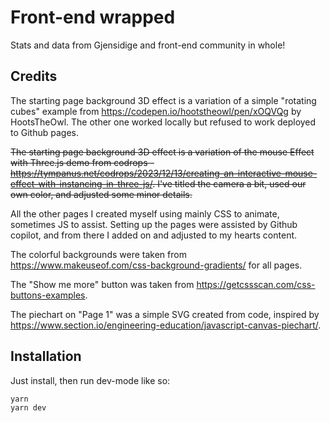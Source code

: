 # Front-end wrapped

Stats and data from Gjensidige and front-end community in whole!

## Credits

The starting page background 3D effect is a variation of a simple "rotating cubes" example from https://codepen.io/hootstheowl/pen/xOQVQg by HootsTheOwl. The other one worked locally but refused to work deployed to Github pages.

~~The starting page background 3D effect is a variation of the mouse Effect with Three.js demo from codrops - https://tympanus.net/codrops/2023/12/13/creating-an-interactive-mouse-effect-with-instancing-in-three-js/. I've titled the camera a bit, used our own color, and adjusted some minor details.~~

All the other pages I created myself using mainly CSS to animate, sometimes JS to assist. Setting up the pages were assisted by Github copilot, and from there I added on and adjusted to my hearts content.

The colorful backgrounds were taken from https://www.makeuseof.com/css-background-gradients/ for all pages.

The "Show me more" button was taken from https://getcssscan.com/css-buttons-examples.

The piechart on "Page 1" was a simple SVG created from code, inspired by https://www.section.io/engineering-education/javascript-canvas-piechart/.

## Installation

Just install, then run dev-mode like so:

```
yarn
yarn dev
```
